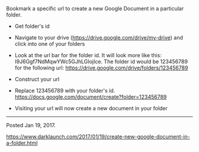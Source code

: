 Bookmark a specific url to create a new Google Document in a particular folder.

* Get folder's id

* Navigate to your drive (https://drive.google.com/drive/my-drive) and click into one of your folders
* Look at the url bar for the folder id. It will look more like this: I9J6Ggf7NdMqwYWc5GJhLGIojIce. The folder id would be 123456789 for the following url: https://drive.google.com/drive/folders/123456789
    
  

* Construct your url

* Replace 123456789 with your folder's id. https://docs.google.com/document/create?folder=123456789
    
  

* Visiting your url will now create a new document in your folder

---

Posted Jan 19, 2017.

https://www.darklaunch.com/2017/01/19/create-new-google-document-in-a-folder.html